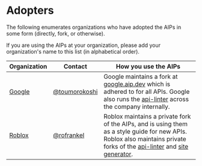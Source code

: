 # Adopters

The following enumerates organizations who have adopted the AIPs in some form (directly, fork, or otherwise).

If you are using the AIPs at your organization, please add your organization's name to this list (in alphabetical order).

| Organization                       | Contact                                          | How you use the AIPs                                                                                                                                                                           |
| ---------------------------------- | ------------------------------------------------ | ---------------------------------------------------------------------------------------------------------------------------------------------------------------------------------------------- |
| [Google](https://about.google/)    | [@toumorokoshi](https://github.com/toumorokoshi) | Google maintains a fork at [google.aip.dev](http://google.aip.dev) which is adhered to for all APIs. Google also runs the [api-linter](https://linter.aip.dev/) across the company internally. |
| [Roblox](https://corp.roblox.com/) | [@rofrankel](https://github.com/rofrankel)       | Roblox maintains a private fork of the AIPs, and is using them as a style guide for new APIs. Roblox also maintains private forks of the [api-linter](https://linter.aip.dev) and [site generator](https://github.com/aip-dev/site-generator).                |